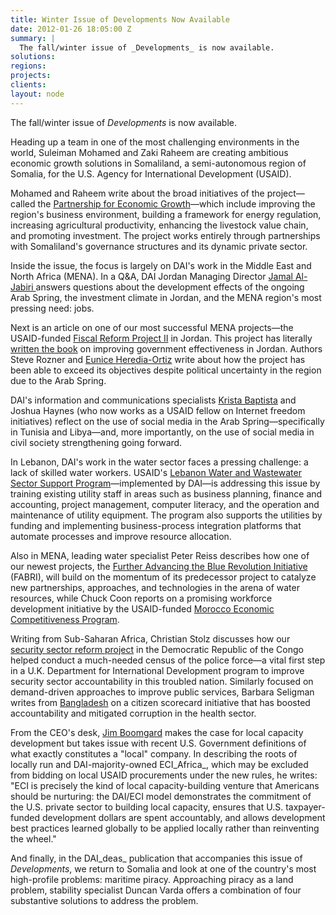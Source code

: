 ```yaml
---
title: Winter Issue of Developments Now Available
date: 2012-01-26 18:05:00 Z
summary: |
  The fall/winter issue of _Developments_ is now available.
solutions:
regions:
projects:
clients:
layout: node
---
```

The fall/winter issue of _Developments_ is now available.

Heading up a team in one of the most challenging environments in the world, Suleiman Mohamed and Zaki Raheem are creating ambitious economic growth solutions in Somaliland, a semi-autonomous region of Somalia, for the U.S. Agency for International Development (USAID).

Mohamed and Raheem write about the broad initiatives of the project—called the [Partnership for Economic Growth][1]—which include improving the region's business environment, building a framework for energy regulation, increasing agricultural productivity, enhancing the livestock value chain, and promoting investment. The project works entirely through partnerships with Somaliland's governance structures and its dynamic private sector.

Inside the issue, the focus is largely on DAI's work in the Middle East and North Africa (MENA). In a Q&A, DAI Jordan Managing Director [Jamal Al-Jabiri ][2]answers questions about the development effects of the ongoing Arab Spring, the investment climate in Jordan, and the MENA region's most pressing need: jobs.

Next is an article on one of our most successful MENA projects—the USAID-funded [Fiscal Reform Project II][3] in Jordan. This project has literally [written the book][4] on improving government effectiveness in Jordan. Authors Steve Rozner and [Eunice Heredia-Ortiz][5] write about how the project has been able to exceed its objectives despite political uncertainty in the region due to the Arab Spring.

DAI's information and communications specialists [Krista Baptista][6] and Joshua Haynes (who now works as a USAID fellow on Internet freedom initiatives) reflect on the use of social media in the Arab Spring—specifically in Tunisia and Libya—and, more importantly, on the use of social media in civil society strengthening going forward.

In Lebanon, DAI's work in the water sector faces a pressing challenge: a lack of skilled water workers. USAID's [Lebanon Water and Wastewater Sector Support Program][7]—implemented by DAI—is addressing this issue by training existing utility staff in areas such as business planning, finance and accounting, project management, computer literacy, and the operation and maintenance of utility equipment. The program also supports the utilities by funding and implementing business-process integration platforms that automate processes and improve resource allocation.

Also in MENA, leading water specialist Peter Reiss describes how one of our newest projects, the [Further Advancing the Blue Revolution Initiative ][8](FABRI), will build on the momentum of its predecessor project to catalyze new partnerships, approaches, and technologies in the arena of water resources, while Chuck Coon reports on a promising workforce development initiative by the USAID-funded [Morocco Economic Competitiveness Program][9].

Writing from Sub-Saharan Africa, Christian Stolz discusses how our [security sector reform project][10] in the Democratic Republic of the Congo helped conduct a much-needed census of the police force—a vital first step in a U.K. Department for International Development program to improve security sector accountability in this troubled nation. Similarly focused on demand-driven approaches to improve public services, Barbara Seligman writes from [Bangladesh][11] on a citizen scorecard initiative that has boosted accountability and mitigated corruption in the health sector.

From the CEO's desk, [Jim Boomgard][12] makes the case for local capacity development but takes issue with recent U.S. Government definitions of what exactly constitutes a "local" company. In describing the roots of locally run and DAI-majority-owned ECI_Africa_, which may be excluded from bidding on local USAID procurements under the new rules, he writes: "ECI is precisely the kind of local capacity-building venture that Americans should be nurturing: the DAI/ECI model demonstrates the commitment of the U.S. private sector to building local capacity, ensures that U.S. taxpayer-funded development dollars are spent accountably, and allows development best practices learned globally to be applied locally rather than reinventing the wheel."

And finally, in the DAI_deas_ publication that accompanies this issue of _Developments_, we return to Somalia and look at one of the country's most high-profile problems: maritime piracy. Approaching piracy as a land problem, stability specialist Duncan Varda offers a combination of four substantive solutions to address the problem.


[1]: /our-work/projects/somalia-partnership-economic-growth-program
[2]: /who-we-are/our-team/jamal-al-jabiri
[3]: /our-work/projects/jordan-fiscal-reform-project-ii-frp-ii
[4]: http://www.frp2.org/english/PublicExpenditurePerspectives.aspx
[5]: /who-we-are/our-team/eunice-heredia-ortiz
[6]: /who-we-are/our-team/krista-baptista
[7]: /our-work/projects/lebanon-water-and-wastewater-sector-support-lwwss
[8]: /our-work/projects/middle-east-and-north-africa-further-advancing-blue-revolution-initiative-fabri
[9]: /our-work/projects/morocco-economic-competitiveness-project-mec
[10]: /our-work/projects/democratic-republic-congo-security-sector-accountability-and-police-reform
[11]: /our-work/projects/bangladesh-promoting-governance-accountability-transparency-and-integrity-progati
[12]: /who-we-are/leadership/james-boomgard
